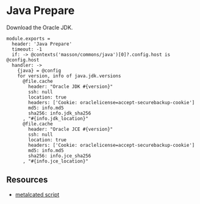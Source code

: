 
# Java Prepare

Download the Oracle JDK.

    module.exports =
      header: 'Java Prepare'
      timeout: -1
      if: -> @contexts('masson/commons/java')[0]?.config.host is @config.host
      handler: ->
        {java} = @config
        for version, info of java.jdk.versions
          @file.cache
            header: "Oracle JDK #{version}"
            ssh: null
            location: true
            headers: ['Cookie: oraclelicense=accept-securebackup-cookie']
            md5: info.md5
            sha256: info.jdk_sha256
          , "#{info.jdk_location}"
          @file.cache
            header: "Oracle JCE #{version}"
            ssh: null
            location: true
            headers: ['Cookie: oraclelicense=accept-securebackup-cookie']
            md5: info.md5
            sha256: info.jce_sha256
          , "#{info.jce_location}"

## Resources

*   [metalcated script](https://github.com/metalcated/Scripts/blob/master/install_java.sh)
